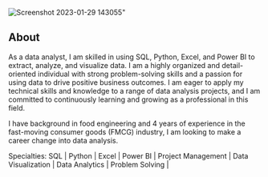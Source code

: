![Screenshot 2023-01-29 143055](https://user-images.githubusercontent.com/121382771/215333753-be1a0691-9adf-4533-84fa-0f57e1ad143a.png)"

## About

As a data analyst, I am skilled in using SQL, Python, Excel, and Power BI to extract, analyze, and visualize data. I am a highly organized and detail-oriented individual with strong problem-solving skills and a passion for using data to drive positive business outcomes. I am eager to apply my technical skills and knowledge to a range of data analysis projects, and I am committed to continuously learning and growing as a professional in this field.

I have background in food engineering and 4 years of experience in the fast-moving consumer goods (FMCG) industry, I am looking to make a career change into data analysis.

Specialties: SQL | Python | Excel | Power BI | Project Management | Data Visualization | Data Analytics | Problem Solving |



